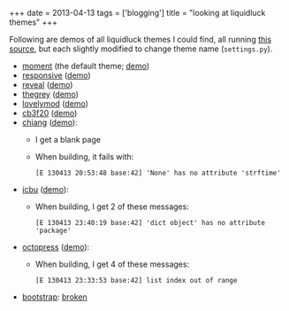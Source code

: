 +++
date = 2013-04-13
tags = ['blogging']
title = "looking at liquidluck themes"
+++

Following are demos of all liquidluck themes I could find, all running
[this source], but each slightly modified to change theme name
(`settings.py`).

-   [moment] (the default theme; [demo])
-   [responsive] ([demo][1])
-   [reveal] ([demo][2])
-   [thegrey] ([demo][3])
-   [lovelymod] ([demo][4])
-   [cb3f20] ([demo][5])
-   [chiang] ([demo][6]):
    -   I get a blank page
    -   When building, it fails with:

            [E 130413 20:53:48 base:42] 'None' has no attribute 'strftime'

-   [icbu] ([demo][7]):
    -   When building, I get 2 of these messages:

            [E 130413 23:40:19 base:42] 'dict object' has no attribute 'package'

-   [octopress] ([demo][8]):
    -   When building, I get 4 of these messages:

            [E 130413 23:33:53 base:42] list index out of range

-   [bootstrap][]: [broken]

  [this source]: https://bitbucket.org/tshepang/blog/src
  [moment]: https://github.com/lepture/liquidluck-theme-moment
  [demo]: http://demo-moment.tshepang.net
  [responsive]: https://github.com/bingdian/liquidluck-theme-responsive
  [1]: http://demo-responsive.tshepang.net
  [reveal]: https://github.com/popomore/liquidluck-theme-reveal
  [2]: http://demo-reveal.tshepang.net
  [thegrey]: https://github.com/leandromouta/liquidluck-theme-thegrey
  [3]: http://demo-thegrey.tshepang.net
  [lovelymod]: https://github.com/microjo/liquidluck-theme-lovelymod
  [4]: http://demo-lovelymod.tshepang.net
  [cb3f20]: https://github.com/bcho/liquidluck-theme-cb3f20
  [5]: http://demo-cb3f20.tshepang.net
  [chiang]: https://github.com/lepture/liquidluck-theme-chiang
  [6]: http://demo-chiang.tshepang.net
  [icbu]: https://github.com/lianqin7/liquidluck-theme-icbu
  [7]: http://demo-icbu.tshepang.net
  [octopress]: https://github.com/lepture/liquidluck-theme-octopress
  [8]: http://demo-octopress.tshepang.net
  [bootstrap]: https://github.com/lepture/liquidluck-theme-bootstrap
  [broken]: https://github.com/lepture/liquidluck-theme-bootstrap/issues/1
